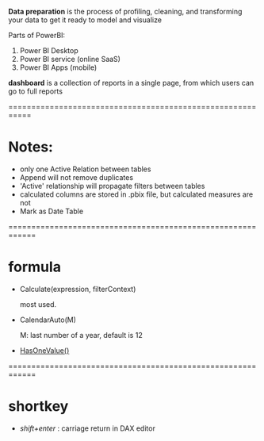 
**Data preparation** is the process of profiling, cleaning, and transforming your data to get it ready to model and visualize

Parts of PowerBI:
1. Power BI Desktop
2. Power BI service (online SaaS)
3. Power BI Apps (mobile)

**dashboard** is a collection of reports in a single page, from which users can go to full reports




===========================================================

# Notes:
+ only one Active Relation between tables
+ Append will not remove duplicates
+ 'Active' relationship will propagate filters between tables
+ calculated columns are stored in .pbix file, but calculated measures are not
+ Mark as Date Table



============================================================
# formula
+ Calculate(expression, filterContext)

    most used.
+ CalendarAuto(M)

    M: last number of a year, default is 12
+ [HasOneValue()](https://docs.microsoft.com/en-us/dax/hasonevalue-function-dax)




============================================================
# shortkey
+ *shift+enter* : carriage return in DAX editor